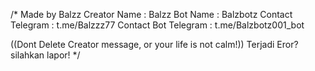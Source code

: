/* Made by Balzz
Creator Name : Balzz
Bot Name : Balzbotz
Contact Telegram : t.me/Balzzz77
Contact Bot Telegram : t.me/Balzbotz001_bot

((Dont Delete Creator message, or your life is not calm!)) 
Terjadi Eror? silahkan lapor! 
*/
